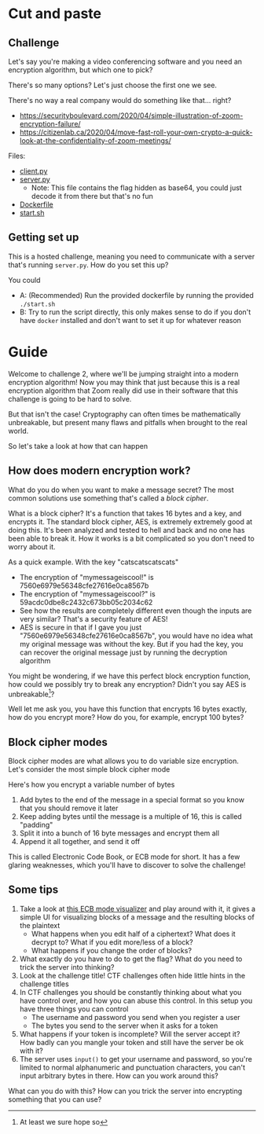 # Cut and paste

## Challenge

Let's say you're making a video conferencing software and you need an encryption algorithm, but which one to pick?

There's so many options? Let's just choose the first one we see.

There's no way a real company would do something like that... right?

- https://securityboulevard.com/2020/04/simple-illustration-of-zoom-encryption-failure/
- https://citizenlab.ca/2020/04/move-fast-roll-your-own-crypto-a-quick-look-at-the-confidentiality-of-zoom-meetings/

Files:
- [client.py](/challenge-sources/cut_and_paste/client.py)
- [server.py](/challenge-sources/cut_and_paste/server.py)
  - Note: This file contains the flag hidden as base64, you could just decode it from there but that's no fun
- [Dockerfile](/challenge-sources/cut_and_paste/Dockerfile)
- [start.sh](/challenge-sources/cut_and_paste/start.sh)

## Getting set up

This is a hosted challenge, meaning you need to communicate with a server that's running `server.py`. How do you set this up?

You could
- A: (Recommended) Run the provided dockerfile by running the provided `./start.sh`
- B: Try to run the script directly, this only makes sense to do if you don't have `docker` installed and don't want to set it up for whatever reason

# Guide

Welcome to challenge 2, where we'll be jumping straight into a modern encryption algorithm! Now you may think that just because this is a real encryption algorithm that Zoom really did use in their software that this challenge is going to be hard to solve.

But that isn't the case! Cryptography can often times be mathematically unbreakable, but present many flaws and pitfalls when brought to the real world.

So let's take a look at how that can happen

## How does modern encryption work?

What do you do when you want to make a message secret? The most common solutions use something that's called a _block cipher_.

What is a block cipher? It's a function that takes 16 bytes and a key, and encrypts it. The standard block cipher, AES, is extremely extremely good at doing this. It's been analyzed and tested to hell and back and no one has been able to break it. How it works is a bit complicated so you don't need to worry about it.

As a quick example. With the key "catscatscatscats"
- The encryption of "mymessageiscool!" is 7560e6979e56348cfe27616e0ca8567b
- The encryption of "mymessageiscool?" is 59acdc0dbe8c2432c673bb05c2034c62
- See how the results are completely different even though the inputs are very similar? That's a security feature of AES!
- AES is secure in that if I gave you just "7560e6979e56348cfe27616e0ca8567b", you would have no idea what my original message was without the key. But if you had the key, you can recover the original message just by running the decryption algorithm

You might be wondering, if we have this perfect block encryption function, how could we possibly try to break any encryption? Didn't you say AES is unbreakable[^1]?

Well let me ask you, you have this function that encrypts 16 bytes exactly, how do you encrypt more? How do you, for example, encrypt 100 bytes?

## Block cipher modes
Block cipher modes are what allows you to do variable size encryption. Let's consider the most simple block cipher mode

Here's how you encrypt a variable number of bytes
1. Add bytes to the end of the message in a special format so you know that you should remove it later
2. Keep adding bytes until the message is a multiple of 16, this is called "padding"
3. Split it into a bunch of 16 byte messages and encrypt them all
4. Append it all together, and send it off

This is called Electronic Code Book, or ECB mode for short. It has a few glaring weaknesses, which you'll have to discover to solve the challenge!

## Some tips
1. Take a look at [this ECB mode visualizer](/challenge-sources/cut_and_paste/ecb_testing.html) and play around with it, it gives a simple UI for visualizing blocks of a message and the resulting blocks of the plaintext
    - What happens when you edit half of a ciphertext? What does it decrypt to? What if you edit more/less of a block?
    - What happens if you change the order of blocks?
2. What exactly do you have to do to get the flag? What do you need to trick the server into thinking?
3. Look at the challenge title! CTF challenges often hide little hints in the challenge titles
4. In CTF challenges you should be constantly thinking about what you have control over, and how you can abuse this control. In this setup you have three things you can control
    - The username and password you send when you register a user
    - The bytes you send to the server when it asks for a token
5. What happens if your token is incomplete? Will the server accept it? How badly can you mangle your token and still have the server be ok with it?
6. The server uses `input()` to get your username and password, so you're limited to normal alphanumeric and punctuation characters, you can't input arbitrary bytes in there. How can you work around this?

What can you do with this? How can you trick the server into encrypting something that you can use?

[^1]: At least we sure hope so